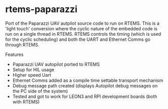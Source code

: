 rtems-paparazzi
===============

Port of the Paparazzi UAV autpilot source code to run on RTEMS.
This is a 'light touch' conversion where the cyclic nature of the embedded code is run on a single thread in RTEMS. RTEMS controls the timing (which is used for the cyclic scheduling) and both the UART and Ethernet Comms go through RTEMS.

Features
- Paparazzi UAV autopilot ported to RTEMS
- Setup for HIL usage
- Higher speed Uart
- Ethernet Comms added as a compile time settable transport mechanism
- Debug message path created (displays Autopilot debug messages on the PC side of the system)
- Tested and got to work for LEON3 and RPI development boards (both with RTEMS)

